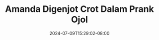 --- 
title: "Amanda Digenjot Crot Dalam  Prank Ojol"
description: "nonton  video bokep Amanda Digenjot Crot Dalam  Prank Ojol durasi panjang durasi panjang new"
date: 2024-07-09T15:29:02-08:00
file_code: "5lauz5qk3wjv"
draft: false
cover: "9e0gkq0idofmaipm.jpg"
tags: ["Amanda", "Digenjot", "Crot", "Dalam", "Prank", "Ojol", "bokep-indo", "bokep-viral", "bokep-ig"]
length: 2820
fld_id: "1483065"
foldername: "A prank"
categories: ["A prank"]
views: 0
---